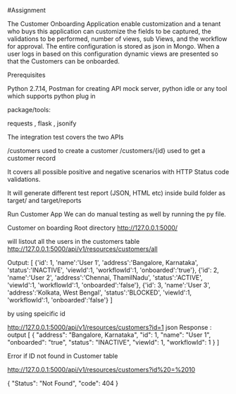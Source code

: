 #Assignment


The Customer Onboarding Application enable customization and a tenant who buys this application can customize the fields to be captured, the validations to be performed, number of views, sub Views, and the workflow for approval. The entire configuration is stored as json in Mongo. When a user logs in based on this configuration dynamic views are presented so that the Customers can be onboarded.


Prerequisites

Python 2.7.14, Postman for creating API mock server, python idle or any tool which supports python plug in 

package/tools:

requests , flask , jsonify

The integration test covers the two APIs

/customers used to create a customer
/customers/{id} used to get a customer record

It covers all possible positive and negative scenarios with HTTP Status code validations.

It will generate different test report (JSON, HTML etc) inside build folder as target/ and target/reports

Run Customer App
We can do manual testing as well by running the py file.

Customer on boarding Root directory 
http://127.0.0.1:5000/

will listout all the users in the customers table 
http://127.0.0.1:5000/api/v1/resources/customers/all


Output:
[
   {'id': 1,
     'name':'User 1',
      'address':'Bangalore, Karnataka',
      'status':'INACTIVE',
      'viewId':1,
      'workflowId':1,
      'onboarded':'true'},
    {'id': 2,
     'name':'User 2',
      'address':'Chennai, ThamilNadu',
      'status':'ACTIVE',
      'viewId':1,
      'workflowId':1,
      'onboarded':'false'},
    {'id': 3,
     'name':'User 3',
      'address':'Kolkata, West Bengal',
      'status':'BLOCKED',
      'viewId':1,
      'workflowId':1,
      'onboarded':'false'}
]

by using speicific id 

http://127.0.0.1:5000/api/v1/resources/customers?id=1
 json Response : output 
[
  {
    "address": "Bangalore, Karnataka", 
    "id": 1, 
    "name": "User 1", 
    "onboarded": "true", 
    "status": "INACTIVE", 
    "viewId": 1, 
    "workflowId": 1
  }
]

Error if ID not found in Customer table 

http://127.0.0.1:5000/api/v1/resources/customers?id%20=%2010

{
  "Status": "Not Found", 
  "code": 404
}



